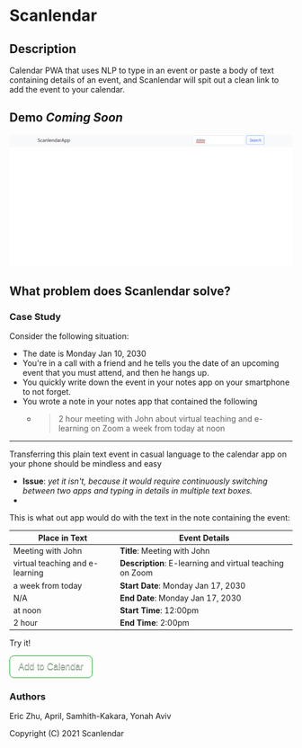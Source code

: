 # Scanlendar


## Description

Calendar PWA that uses NLP to type in an event or paste a body of text containing details of an event, and Scanlendar will spit out a clean link to add the event to your calendar.
## Demo _Coming Soon_
![](2021-06-19-18-25-24.png)

## What problem does Scanlendar solve?
### Case Study
Consider the following situation:

+ The date is Monday Jan 10, 2030
+ You're in a call with a friend and he tells you the date of an upcoming event that you must attend, and then he hangs up.
+ You quickly write down the event in your notes app on your smartphone to not forget.
+ You wrote a note in your notes app that contained the following
  + > 2 hour meeting with John about virtual teaching and e-learning on Zoom a week from today at noon

___
Transferring this plain text event in casual language to the calendar app on your phone should be mindless and easy
  + __Issue__: _yet it isn't, because it would require continuously switching between two apps and typing in details in multiple text boxes._
  +
This is what out app would do with the text in the note containing the event:

| Place in Text                   | Event Details                                            |
| ------------------------------- | -------------------------------------------------------- |
| Meeting with John               | __Title__: Meeting with John                             |
| virtual teaching and e-learning | __Description__: E-learning and virtual teaching on Zoom |
| a week from today               | __Start Date__: Monday Jan 17, 2030                      |
| N/A                             | __End Date__: Monday Jan 17, 2030                        |
| at noon                         | __Start Time__: 12:00pm                                  |
| 2 hour                          | __End Time__: 2:00pm                                     |

Try it!

<style>.addToCalendar {background-color:#44c76700; transition: all 0.3s ease-in-out;border-radius:8px;border:1px solid #18ab29;display:inline-block;cursor:pointer;color:lightgrey;font-family:Arial;font-size:16px;padding:10px 15px;text-decoration:none;text-shadow:0px 1px 0px #2f6627;}.addToCalendar:hover {background-color:#5cbf2a85; text-decoration: none; color: white;}.addToCalendar:active {position:relative;top:1px;}</style><a href="https://calendar.google.com/calendar/render?action=TEMPLATE&dates=20300118T050000Z%2F20300117T180000Z&details=E-learning%20and%20virtual%20teaching%20on%20Zoom&text=Meeting%20with%20John" class="addToCalendar">Add to Calendar</a>


### Authors
Eric Zhu, April, Samhith-Kakara, Yonah Aviv

Copyright (C) 2021  Scanlendar
